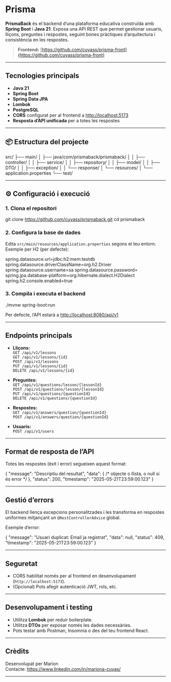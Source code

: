 # Prisma

**PrismaBack** és el backend d’una plataforma educativa construïda amb **Spring Boot** i **Java 21**. Exposa una API REST que permet gestionar usuaris, lliçons, preguntes i respostes, seguint bones pràctiques d’arquitectura i consistència en les respostes.

> **Frontend:** [https://github.com/cuyass/prisma-front](https://github.com/cuyass/prisma-front)

---

## Tecnologies principals

- **Java 21**
- **Spring Boot**
- **Spring Data JPA**
- **Lombok**
- **PostgreSQL**
- **CORS** configurat per al frontend a [http://localhost:5173](http://localhost:5173)
- **Resposta d’API unificada** per a totes les respostes

---

## 📦 Estructura del projecte

src/
├── main/
│ ├── java/com/prismaback/prismaback/
│ │ ├── controller/
│ │ ├── service/
│ │ ├── repository/
│ │ ├── model/
│ │ ├── DTO/
│ │ ├── exception/
│ │ └── response/
│ └── resources/
│ └── application.properties
└── test/

---

## ⚙️ Configuració i execució

### 1. Clona el repositori

git clone https://github.com/cuyass/prismaback.git
cd prismaback

### 2. Configura la base de dades

Edita `src/main/resources/application.properties` segons el teu entorn.  
Exemple per H2 (per defecte):

spring.datasource.url=jdbc:h2:mem:testdb
spring.datasource.driverClassName=org.h2.Driver
spring.datasource.username=sa
spring.datasource.password=
spring.jpa.database-platform=org.hibernate.dialect.H2Dialect
spring.h2.console.enabled=true


### 3. Compila i executa el backend

./mvnw spring-boot:run

Per defecte, l’API estarà a [http://localhost:8080/api/v1](http://localhost:8080/api/v1)

---

## Endpoints principals

- **Lliçons:**  
  `GET /api/v1/lessons`  
  `GET /api/v1/lessons/{id}`  
  `POST /api/v1/lessons`  
  `PUT /api/v1/lessons/{id}`  
  `DELETE /api/v1/lessons/{id}`

- **Preguntes:**  
  `GET /api/v1/questions/lesson/{lessonId}`  
  `POST /api/v1/questions/lesson/{lessonId}`  
  `PUT /api/v1/questions/{questionId}`  
  `DELETE /api/v1/questions/{questionId}`

- **Respostes:**  
  `GET /api/v1/answers/question/{questionId}`  
  `POST /api/v1/answers/question/{questionId}`

- **Usuaris:**  
  `POST /api/v1/users`

---

## Format de resposta de l’API

Totes les respostes (èxit i error) segueixen aquest format:

{
"message": "Descriptiu del resultat",
"data": { /* objecte o llista, o null si és error */ },
"status": 200,
"timestamp": "2025-05-21T23:59:00.123"
}

---

## Gestió d’errors

El backend llença excepcions personalitzades i les transforma en respostes uniformes mitjançant un `@RestControllerAdvice` global.

Exemple d’error:

{
"message": "Usuari duplicat: Email ja registrat",
"data": null,
"status": 409,
"timestamp": "2025-05-21T23:59:00.123"
}

---

## Seguretat

- CORS habilitat només per al frontend en desenvolupament (`http://localhost:5173`).
- (Opcional) Pots afegir autenticació JWT, rols, etc.

---

## Desenvolupament i testing

- Utilitza **Lombok** per reduir boilerplate.
- Utilitza **DTOs** per exposar només les dades necessàries.
- Pots testar amb Postman, Insomnia o des del teu frontend React.

---

## Crèdits

Desenvolupat per Marion  
Contacte: https://www.linkedin.com/in/mariona-cuyas/

---
